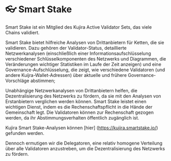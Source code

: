 # 👓 Smart Stake

Smart Stake ist ein Mitglied des Kujira Active Validator Sets, das viele Chains validiert.

Smart Stake bietet hilfreiche Analysen von Drittanbietern für Ketten, die sie validieren. Dazu gehören der Validator-Status, detaillierte Netzwerkanalysen (einschließlich einer Informationsaufschlüsselung verschiedener Schlüsselkomponenten des Netzwerks und Diagrammen, die Veränderungen wichtiger Statistiken im Laufe der Zeit anzeigen) und eine Governance-Aufschlüsselung, die zeigt, wie verschiedene Validatoren (und andere Kuijra-Wallet-Adressen) über aktuelle und frühere Governance-Vorschläge abstimmen;

Unabhängige Netzwerkanalysen von Drittanbietern helfen, die Dezentralisierung des Netzwerks zu fördern, da sie mit den Analysen von Erstanbietern verglichen werden können. Smart Stake leistet einen wichtigen Dienst, indem es die Rechenschaftspflicht in die Hände der Gemeinschaft legt. Die Validatoren können zur Rechenschaft gezogen werden, da ihr Abstimmungsverhalten öffentlich zugänglich ist.

Kujira Smart Stake-Analysen können [hier] (https://kujira.smartstake.io/) gefunden werden.

Dennoch ermutigen wir die Delegatoren, eine relativ homogene Verteilung über alle Validatoren anzustreben, um die Dezentralisierung des Netzwerks zu fördern. &#x20;
